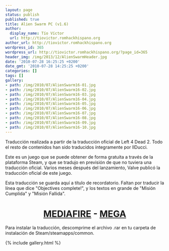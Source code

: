 ```yaml
---
layout: page
status: publish
published: true
title: Alien Swarm PC (v1.6)
author:
  display_name: Tío Víctor
  url: http://tiovictor.romhackhispano.org
author_url: http://tiovictor.romhackhispano.org
wordpress_id: 365
wordpress_url: http://tiovictor.romhackhispano.org/?page_id=365
header_img: /img/2013/12/AlienSwarmHeader.jpg
date: '2010-07-28 16:25:25 +0200'
date_gmt: '2010-07-28 14:25:25 +0200'
categories: []
tags: []
gallery:
- path: /img/2010/07/AlienSwarm16-01.jpg
- path: /img/2010/07/AlienSwarm16-02.jpg
- path: /img/2010/07/AlienSwarm16-03.jpg
- path: /img/2010/07/AlienSwarm16-04.jpg
- path: /img/2010/07/AlienSwarm16-05.jpg
- path: /img/2010/07/AlienSwarm16-06.jpg
- path: /img/2010/07/AlienSwarm16-07.jpg
- path: /img/2010/07/AlienSwarm16-08.jpg
- path: /img/2010/07/AlienSwarm16-09.jpg
- path: /img/2010/07/AlienSwarm16-10.jpg
---
```

Traducción realizada a partir de la traducción oficial de Left 4 Dead 2. Todo el resto de contenidos han sido traducidos íntegramente por IlDucci.

Este es un juego que se puede obtener de forma gratuita a través de la plataforma Steam, y que se tradujo en previsión de que no tuviera una traducción oficial. Varios meses después del lanzamiento, Valve publicó la traducción oficial de este juego.

Esta traducción se guarda aquí a título de recordatorio. Faltan por traducir la línea que dice "Objectives complete!", y los textos en grande de "Misión Cumplida" y "Misión Fallida".

<h1 style="text-align: center;"><strong><a href="http://www.mediafire.com/download/vmp8vcme4p4kt6l/TraduccionAlienSwarm16.7z">MEDIAFIRE</a> - <a href="https://mega.nz/#!oIUj2JaK!Pl-WPfXAU5PP1RRjK-wKY5zuJ5G0q6teza2WRh6yBLs">MEGA</a></strong></h1>

Para instalar la traducción, descomprime el archivo .rar en tu carpeta de instalación de Steam/steamapps/common.

{% include gallery.html %}

